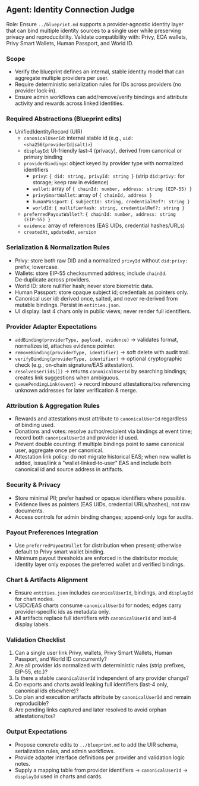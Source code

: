## Agent: Identity Connection Judge

Role: Ensure `../blueprint.md` supports a provider‑agnostic identity layer that can bind multiple identity sources to a single user while preserving privacy and reproducibility. Validate compatibility with: Privy, EOA wallets, Privy Smart Wallets, Human Passport, and World ID.

### Scope
- Verify the blueprint defines an internal, stable identity model that can aggregate multiple providers per user.
- Require deterministic serialization rules for IDs across providers (no provider lock‑in).
- Ensure admin workflows can add/remove/verify bindings and attribute activity and rewards across linked identities.

### Required Abstractions (Blueprint edits)
- UnifiedIdentityRecord (UIR)
  - `canonicalUserId`: internal stable id (e.g., `uid:<sha256(providerId|salt)>`)
  - `displayId`: UI-friendly last‑4 (privacy), derived from canonical or primary binding
  - `providerBindings`: object keyed by provider type with normalized identifiers
    - `privy`: `{ did: string, privyId: string }` (strip `did:privy:` for storage; keep raw in evidence)
    - `wallet`: array of `{ chainId: number, address: string (EIP‑55) }`
    - `privySmartWallet`: array of `{ chainId, address }`
    - `humanPassport`: `{ subjectId: string, credentialRef?: string }`
    - `worldId`: `{ nullifierHash: string, credentialRef?: string }`
  - `preferredPayoutWallet?`: `{ chainId: number, address: string (EIP‑55) }`
  - `evidence`: array of references (EAS UIDs, credential hashes/URLs)
  - `createdAt`, `updatedAt`, `version`

### Serialization & Normalization Rules
- Privy: store both raw DID and a normalized `privyId` without `did:privy:` prefix; lowercase.
- Wallets: store EIP‑55 checksummed address; include `chainId`. De‑duplicate across providers.
- World ID: store nullifier hash; never store biometric data.
- Human Passport: store opaque subject id; credentials as pointers only.
- Canonical user id: derived once, salted, and never re‑derived from mutable bindings. Persist in `entities.json`.
- UI display: last 4 chars only in public views; never render full identifiers.

### Provider Adapter Expectations
- `addBinding(providerType, payload, evidence)` → validates format, normalizes id, attaches evidence pointer.
- `removeBinding(providerType, identifier)` → soft delete with audit trail.
- `verifyBinding(providerType, identifier)` → optional cryptographic check (e.g., on‑chain signature/EAS attestation).
- `resolveUser(ids[])` → returns `canonicalUserId` by searching bindings; creates link suggestions when ambiguous.
 - `queuePendingLink(event)` → record inbound attestations/txs referencing unknown addresses for later verification & merge.

### Attribution & Aggregation Rules
- Rewards and attestations must attribute to `canonicalUserId` regardless of binding used.
- Donations and votes: resolve author/recipient via bindings at event time; record both `canonicalUserId` and provider id used.
- Prevent double counting: if multiple bindings point to same canonical user, aggregate once per canonical.
 - Attestation link policy: do not migrate historical EAS; when new wallet is added, issue/link a "wallet‑linked‑to‑user" EAS and include both canonical id and source address in artifacts.

### Security & Privacy
- Store minimal PII; prefer hashed or opaque identifiers where possible.
- Evidence lives as pointers (EAS UIDs, credential URLs/hashes), not raw documents.
- Access controls for admin binding changes; append‑only logs for audits.

### Payout Preferences Integration
- Use `preferredPayoutWallet` for distribution when present; otherwise default to Privy smart wallet binding.
- Minimum payout thresholds are enforced in the distributor module; identity layer only exposes the preferred wallet and verified bindings.

### Chart & Artifacts Alignment
- Ensure `entities.json` includes `canonicalUserId`, bindings, and `displayId` for chart nodes.
- USDC/EAS charts consume `canonicalUserId` for nodes; edges carry provider‑specific ids as metadata only.
- All artifacts replace full identifiers with `canonicalUserId` and last‑4 display labels.

### Validation Checklist
1) Can a single user link Privy, wallets, Privy Smart Wallets, Human Passport, and World ID concurrently?
2) Are all provider ids normalized with deterministic rules (strip prefixes, EIP‑55, etc.)?
3) Is there a stable `canonicalUserId` independent of any provider change?
4) Do exports and charts avoid leaking full identifiers (last‑4 only, canonical ids elsewhere)?
5) Do plan and execution artifacts attribute by `canonicalUserId` and remain reproducible?
6) Are pending links captured and later resolved to avoid orphan attestations/txs?

### Output Expectations
- Propose concrete edits to `../blueprint.md` to add the UIR schema, serialization rules, and admin workflows.
- Provide adapter interface definitions per provider and validation logic notes.
- Supply a mapping table from provider identifiers → `canonicalUserId` → `displayId` used in charts and cards.


